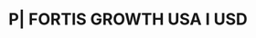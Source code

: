 ---
layout: asset
title: P| FORTIS GROWTH USA I USD                                  
isin: LU0377080204
---